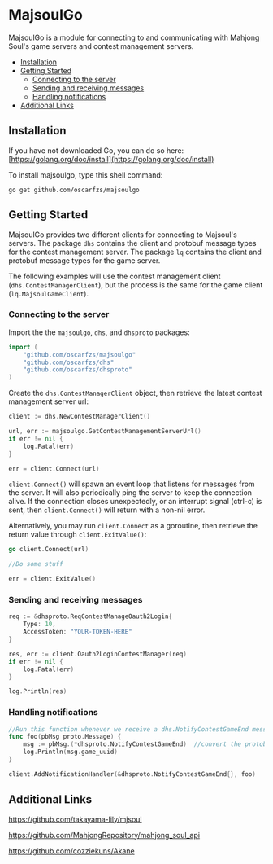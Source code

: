 # MajsoulGo

MajsoulGo is a module for connecting to and communicating with Mahjong Soul's game servers and contest management servers.

- [Installation](#installation)
- [Getting Started](#getting-started)
  * [Connecting to the server](#connecting-to-the-server)
  * [Sending and receiving messages](#sending-and-receiving-messages)
  * [Handling notifications](#handling-notifications)
- [Additional Links](#additional-links)

## Installation

If you have not downloaded Go, you can do so here: [https://golang.org/doc/install](https://golang.org/doc/install)

To install majsoulgo, type this shell command:
```
go get github.com/oscarfzs/majsoulgo
```

## Getting Started

MajsoulGo provides two different clients for connecting to Majsoul's servers. The package `dhs` contains the client and protobuf message types for the contest management server. The package `lq` contains the client and protobuf message types for the game server.

The following examples will use the contest management client (`dhs.ContestManagerClient`), but the process is the same for the game client (`lq.MajsoulGameClient`).

### Connecting to the server

Import the the `majsoulgo`, `dhs`, and `dhsproto` packages:
```go
import (
    "github.com/oscarfzs/majsoulgo"
    "github.com/oscarfzs/dhs"
    "github.com/oscarfzs/dhsproto"
)
```

Create the `dhs.ContestManagerClient` object, then retrieve the latest contest management server url:
```go
client := dhs.NewContestManagerClient()

url, err := majsoulgo.GetContestManagementServerUrl()
if err != nil {
    log.Fatal(err)
}

err = client.Connect(url)
```
`client.Connect()` will spawn an event loop that listens for messages from the server. It will also periodically ping the server to keep the connection alive. If the connection closes unexpectedly, or an interrupt signal (ctrl-c) is sent, then ```client.Connect()``` will return with a non-nil error.

Alternatively, you may run `client.Connect` as a goroutine, then retrieve the return value through `client.ExitValue()`:
```go
go client.Connect(url)

//Do some stuff

err = client.ExitValue()
```

### Sending and receiving messages

```go
req := &dhsproto.ReqContestManageOauth2Login{
    Type: 10,
    AccessToken: "YOUR-TOKEN-HERE"
}

res, err := client.Oauth2LoginContestManager(req)
if err != nil {
    log.Fatal(err)
}

log.Println(res)
```

### Handling notifications
```go
//Run this function whenever we receive a dhs.NotifyContestGameEnd message from the server
func foo(pbMsg proto.Message) {
    msg := pbMsg.(*dhsproto.NotifyContestGameEnd)  //convert the protobuf message in order to access its fields.
    log.Println(msg.game_uuid)
}
```

```go
client.AddNotificationHandler(&dhsproto.NotifyContestGameEnd{}, foo)
```

## Additional Links

https://github.com/takayama-lily/mjsoul

https://github.com/MahjongRepository/mahjong_soul_api

https://github.com/cozziekuns/Akane
